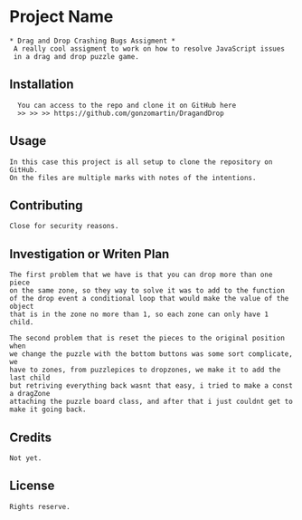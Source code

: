 # Project Name
    * Drag and Drop Crashing Bugs Assigment *
     A really cool assigment to work on how to resolve JavaScript issues
     in a drag and drop puzzle game.
     
## Installation
	  You can access to the repo and clone it on GitHub here  
	  >> >> >> https://github.com/gonzomartin/DragandDrop
    
## Usage
    In this case this project is all setup to clone the repository on GitHub.
    On the files are multiple marks with notes of the intentions.
    
## Contributing
    Close for security reasons. 
    
## Investigation or Writen Plan
    The first problem that we have is that you can drop more than one piece
    on the same zone, so they way to solve it was to add to the function
    of the drop event a conditional loop that would make the value of the object
    that is in the zone no more than 1, so each zone can only have 1 child.
    
    The second problem that is reset the pieces to the original position when
    we change the puzzle with the bottom buttons was some sort complicate, we 
    have to zones, from puzzlepices to dropzones, we make it to add the last child
    but retriving everything back wasnt that easy, i tried to make a const a dragZone
    attaching the puzzle board class, and after that i just couldnt get to make it going back.
    
## Credits
    Not yet.
  
## License
    Rights reserve.

